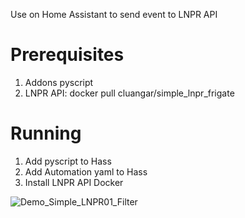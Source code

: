 Use on Home Assistant to send event to LNPR API

# Prerequisites
1. Addons pyscript
2. LNPR API: docker pull cluangar/simple_lnpr_frigate

# Running
1. Add pyscript to Hass
2. Add Automation yaml to Hass
3. Install LNPR API Docker

![Demo_Simple_LNPR01_Filter](https://github.com/user-attachments/assets/e77500c4-554a-4688-b45d-f46b348943a4)
